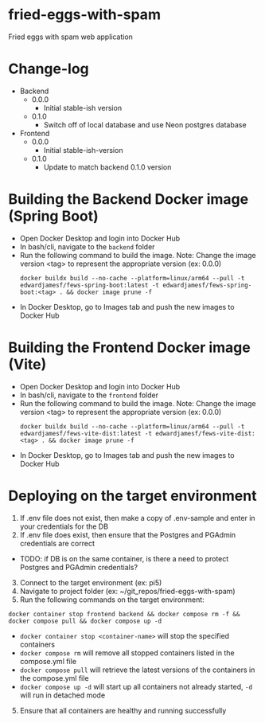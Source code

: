 # fried-eggs-with-spam
Fried eggs with spam web application

# Change-log
- Backend
  - 0.0.0
    - Initial stable-ish version
  - 0.1.0
    - Switch off of local database and use Neon postgres database
- Frontend
  - 0.0.0
    - Initial stable-ish-version
  - 0.1.0
    - Update to match backend 0.1.0 version

# Building the Backend Docker image (Spring Boot)
* Open Docker Desktop and login into Docker Hub
* In bash/cli, navigate to the `backend` folder
* Run the following command to build the image. Note: Change the image version \<tag\> to represent the appropriate version (ex: 0.0.0)
  ```
  docker buildx build --no-cache --platform=linux/arm64 --pull -t edwardjamesf/fews-spring-boot:latest -t edwardjamesf/fews-spring-boot:<tag> . && docker image prune -f
  ```
* In Docker Desktop, go to Images tab and push the new images to Docker Hub 

# Building the Frontend Docker image (Vite)
* Open Docker Desktop and login into Docker Hub
* In bash/cli, navigate to the `frontend` folder
* Run the following command to build the image. Note: Change the image version \<tag\> to represent the appropriate version (ex: 0.0.0)
  ```
  docker buildx build --no-cache --platform=linux/arm64 --pull -t edwardjamesf/fews-vite-dist:latest -t edwardjamesf/fews-vite-dist:<tag> . && docker image prune -f
  ```
* In Docker Desktop, go to Images tab and push the new images to Docker Hub

# Deploying on the target environment
1. If .env file does not exist, then make a copy of .env-sample and enter in your credentials for the DB
2. If .env file does exist, then ensure that the Postgres and PGAdmin credentials are correct
  - TODO: if DB is on the same container, is there a need to protect Postgres and PGAdmin credentials?
3. Connect to the target environment (ex: pi5)
4. Navigate to project folder (ex: ~/git_repos/fried-eggs-with-spam)
5. Run the following commands on the target environment:
```
docker container stop frontend backend && docker compose rm -f && docker compose pull && docker compose up -d
```
  - `docker container stop <container-name>` will stop the specified containers
  - `docker compose rm` will remove all stopped containers listed in the compose.yml file
  - `docker compose pull` will retrieve the latest versions of the containers in the compose.yml file
  - `docker compose up -d` will start up all containers not already started, `-d` will run in detached mode
5. Ensure that all containers are healthy and running successfully
